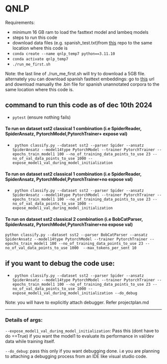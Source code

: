 # QNLP
Requirements:
- minimum 16 GB ram to load the fasttext model and lambeq models
- steps to run this code
- download data files  (e.g. spanish_test.txt)from [this](https://github.com/bkeej/usp_qnlp/tree/main/qnlp-data)  repo to the same location where this code is
- `conda create --name qnlp_temp7 python==3.11.10`
- `conda activate qnlp_temp7` 
- `./run_me_first.sh`

Note: the last line of ./run_me_first.sh will try to download a 5GB file. alternately you can download spanish fasttext embeddings: go to [this](https://github.com/dccuchile/spanish-word-embeddings?tab=readme-ov-file#fasttext-embeddings-from-suc) url and download manually the .bin file for spanish unannotated corpora to the same location where this code is.

## command to run this code as of dec 10th 2024



- `pytest` (ensure nothing fails)

#### To run on dataset sst2 classical 1 combination (i.e SpiderReader, SpiderAnsatz, PytorchModel,PytorchTrainer+ expose val)
- ` python classify.py --dataset sst2 --parser Spider --ansatz SpiderAnsatz --model14type PytorchModel --trainer PytorchTrainer --epochs_train_model1 100 --no_of_training_data_points_to_use 23 --no_of_val_data_points_to_use 1000 --expose_model1_val_during_model_initialization`

#### To run on dataset sst2 classical 1 combination (i.e SpiderReader, SpiderAnsatz, PytorchModel,PytorchTrainer+no  expose val)

- ` python classify.py --dataset sst2 --parser Spider --ansatz SpiderAnsatz --model14type PytorchModel --trainer PytorchTrainer --epochs_train_model1 100 --no_of_training_data_points_to_use 23 --no_of_val_data_points_to_use 1000 --expose_model1_val_during_model_initialization`




#### To run on dataset sst2 classical 2 combination (i.e BobCatParser, SpiderAnsatz, PytorchModel,PytorchTrainer+no  expose val)

` python classify.py --dataset sst2 --parser BobCatParser --ansatz SpiderAnsatz --model14type PytorchModel --trainer PytorchTrainer --epochs_train_model1 100 --no_of_training_data_points_to_use 23 --no_of_val_data_points_to_use 1000  --max_tokens_per_sent 10 `

## if you want to debug the code use:

- ` python classify.py --dataset sst2 --parser Spider --ansatz SpiderAnsatz --model14type PytorchModel --trainer PytorchTrainer --epochs_train_model1 100 --no_of_training_data_points_to_use 23 --no_of_val_data_points_to_use 1000 --expose_model1_val_during_model_initialization --do_debug`

Note: you will have to explicitly attach debugger. Refer projectplan.md

---
### Details of args:


`--expose_model1_val_during_model_initialization`: Pass this (dont have to do ==True) if you want the model1 to evaluate its performance in val/dev data while training itself. 

`--do_debug`:  pass this only if you want debugging done. i.e you are planning to attaching a debugging process from an IDE like visual studio code.


